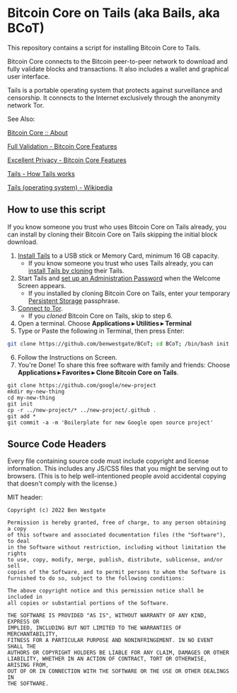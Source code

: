# Bitcoin Core on Tails (aka Bails, aka BCoT)

This repository contains a script for installing Bitcoin Core to Tails.


Bitcoin Core connects to the Bitcoin peer-to-peer network to download and fully validate blocks and transactions. It also includes a wallet and graphical user interface.

Tails is a portable operating system that protects against surveillance and censorship. It connects to the Internet exclusively through the anonymity network Tor.

See Also:

[Bitcoin Core :: About](https://bitcoincore.org/en/about/)

[Full Validation - Bitcoin Core Features](https://bitcoin.org/en/bitcoin-core/features/validation)

[Excellent Privacy - Bitcoin Core Features](https://bitcoin.org/en/bitcoin-core/features/privacy)

[Tails - How Tails works](https://tails.boum.org/about/index.en.html)

[Tails (operating system) - Wikipedia](https://en.wikipedia.org/wiki/Tails_(operating_system))


## How to use this script

If you know someone you trust who uses Bitcoin Core on Tails already, you can install by cloning their Bitcoin Core on Tails skipping the initial block download.

1. [Install Tails](https://tails.boum.org/install/index.en.html) to a USB stick or Memory Card, minimum 16 GB capacity.
   * If you know someone you trust who uses Tails already, you can [install Tails by cloning](https://tails.boum.org/install/clone/index.en.html) their Tails.
1. Start Tails and [set up an Administration Password](https://tails.boum.org/doc/first_steps/welcome_screen/administration_password/index.en.html) when the Welcome Screen appears.
    * If you installed by cloning Bitcoin Core on Tails, enter your temporary [Persistent Storage](https://tails.boum.org/doc/first_steps/welcome_screen/index.en.html#index3h1) passphrase.
3. [Connect to Tor](https://tails.boum.org/doc/anonymous_internet/tor/index.en.html).
    * If you *cloned* Bitcoin Core on Tails, skip to step 6.
5. Open a terminal. Choose <b>Applications ▸ Utilities ▸ Terminal</b>
6.  Type or Paste the following in Terminal, then press Enter:
``` bash
git clone https://github.com/benwestgate/BCoT; cd BCoT; /bin/bash init

```
6. Follow the Instructions on Screen.
7. You're Done!
To share this free software with family and friends: Choose <b>Applications ▸ Favorites ▸ Clone Bitcoin Core on Tails</b>.

``` shell
git clone https://github.com/google/new-project
mkdir my-new-thing
cd my-new-thing
git init
cp -r ../new-project/* ../new-project/.github .
git add *
git commit -a -m 'Boilerplate for new Google open source project'
```

## Source Code Headers

Every file containing source code must include copyright and license
information. This includes any JS/CSS files that you might be serving out to
browsers. (This is to help well-intentioned people avoid accidental copying that
doesn't comply with the license.)

MIT header:

    Copyright (c) 2022 Ben Westgate
    
    Permission is hereby granted, free of charge, to any person obtaining a copy
    of this software and associated documentation files (the "Software"), to deal
    in the Software without restriction, including without limitation the rights
    to use, copy, modify, merge, publish, distribute, sublicense, and/or sell
    copies of the Software, and to permit persons to whom the Software is
    furnished to do so, subject to the following conditions:
    
    The above copyright notice and this permission notice shall be included in
    all copies or substantial portions of the Software.
    
    THE SOFTWARE IS PROVIDED "AS IS", WITHOUT WARRANTY OF ANY KIND, EXPRESS OR
    IMPLIED, INCLUDING BUT NOT LIMITED TO THE WARRANTIES OF MERCHANTABILITY,
    FITNESS FOR A PARTICULAR PURPOSE AND NONINFRINGEMENT. IN NO EVENT SHALL THE
    AUTHORS OR COPYRIGHT HOLDERS BE LIABLE FOR ANY CLAIM, DAMAGES OR OTHER
    LIABILITY, WHETHER IN AN ACTION OF CONTRACT, TORT OR OTHERWISE, ARISING FROM,
    OUT OF OR IN CONNECTION WITH THE SOFTWARE OR THE USE OR OTHER DEALINGS IN
    THE SOFTWARE.
